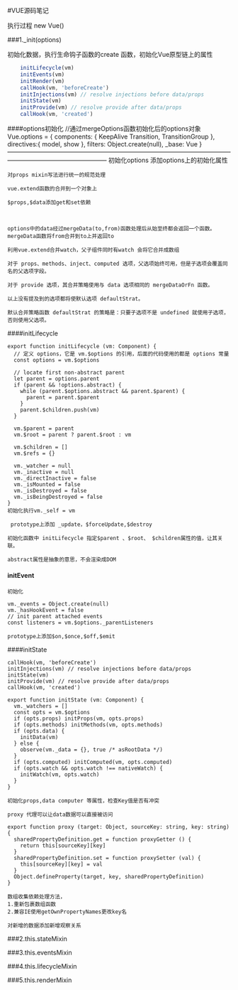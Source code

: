 #VUE源码笔记

执行过程
new Vue()


###1._init(options)

   初始化数据，执行生命钩子函数的create 函数，初始化Vue原型链上的属性
```js
    initLifecycle(vm)
    initEvents(vm)
    initRender(vm)
    callHook(vm, 'beforeCreate')
    initInjections(vm) // resolve injections before data/props
    initState(vm)
    initProvide(vm) // resolve provide after data/props
    callHook(vm, 'created')

```
####options初始化
    //通过mergeOptions函数初始化后的options对象
        Vue.options = {
            components: {
                KeepAlive
                Transition,
                TransitionGroup
            },
            directives:{
                model,
                show
            },
            filters: Object.create(null),
            _base: Vue
        }
    ————————————————————————————————————————————————————
    初始化options 添加options上的初始化属性

    对props mixin写法进行统一的规范处理
 
    vue.extend函数的合并到一个对象上

    $props,$data添加get和set依赖 
 
   
    
    options中的data经过mergeData(to,from)函数处理后从始至终都会返回一个函数。mergeData函数将from合并到to上并返回to
    
    利用vue.extend合并watch，父子组件同时有watch 会将它合并成数组
    
    对于 props、methods、inject、computed 选项，父选项始终可用，但是子选项会覆盖同名的父选项字段。
    
    对于 provide 选项，其合并策略使用与 data 选项相同的 mergeDataOrFn 函数。
    
    以上没有提及到的选项都将使默认选项 defaultStrat。
    
    默认合并策略函数 defaultStrat 的策略是：只要子选项不是 undefined 就使用子选项，否则使用父选项。
####initLifecycle

    export function initLifecycle (vm: Component) {
      // 定义 options，它是 vm.$options 的引用，后面的代码使用的都是 options 常量
      const options = vm.$options
    
      // locate first non-abstract parent
      let parent = options.parent
      if (parent && !options.abstract) {
        while (parent.$options.abstract && parent.$parent) {
          parent = parent.$parent
        }
        parent.$children.push(vm)
      }
    
      vm.$parent = parent
      vm.$root = parent ? parent.$root : vm
    
      vm.$children = []
      vm.$refs = {}
    
      vm._watcher = null
      vm._inactive = null
      vm._directInactive = false
      vm._isMounted = false
      vm._isDestroyed = false
      vm._isBeingDestroyed = false
    }
    初始化执行vm._self = vm
    
     prototype上添加 _update，$forceUpdate,$destroy
    
    初始化函数中 initLifecycle 指定$parent 、$root、 $children属性的值，让其关联。
    
    abstract属性是抽象的意思，不会渲染成DOM
      
#### initEvent
    初始化
    
    vm._events = Object.create(null)
    vm._hasHookEvent = false
    // init parent attached events
    const listeners = vm.$options._parentListeners
      
    prototype上添加$on,$once,$off,$emit 
    
####initState
    
    callHook(vm, 'beforeCreate')
    initInjections(vm) // resolve injections before data/props
    initState(vm)
    initProvide(vm) // resolve provide after data/props
    callHook(vm, 'created')
    
    export function initState (vm: Component) {
      vm._watchers = []
      const opts = vm.$options
      if (opts.props) initProps(vm, opts.props)
      if (opts.methods) initMethods(vm, opts.methods)
      if (opts.data) {
        initData(vm)
      } else {
        observe(vm._data = {}, true /* asRootData */)
      }
      if (opts.computed) initComputed(vm, opts.computed)
      if (opts.watch && opts.watch !== nativeWatch) {
        initWatch(vm, opts.watch)
      }
    }
    
    初始化props,data computer 等属性，检查Key值是否有冲突
    
    proxy 代理可以让data数据可以直接被访问
    
    export function proxy (target: Object, sourceKey: string, key: string) {
      sharedPropertyDefinition.get = function proxyGetter () {
        return this[sourceKey][key]
      }
      sharedPropertyDefinition.set = function proxySetter (val) {
        this[sourceKey][key] = val
      }
      Object.defineProperty(target, key, sharedPropertyDefinition)
    }
    
    数组收集依赖处理方法，
    1.重新包裹数组函数
    2.兼容IE使用getOwnPropertyNames更改key名
    
    对新增的数据添加新增观察关系
###2.this.stateMixin
    

###3.this.eventsMixin
       
   

###4.this.lifecycleMixin
    
  

###5.this.renderMixin
   